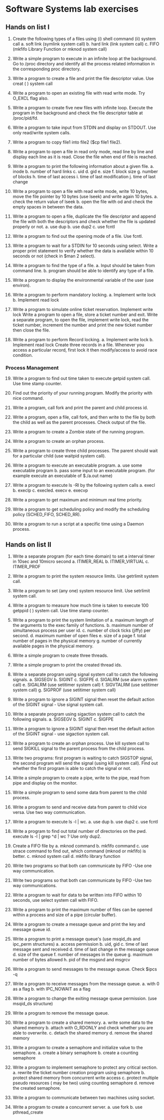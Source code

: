 # Software Systems lab exercises

## Hands on list I

1. Create the following types of a files using (i) shell command (ii) system call
a. soft link (symlink system call)
b. hard link (link system call)
c. FIFO (mkfifo Library Function or mknod system call)

2. Write a simple program to execute in an infinite loop at the background. Go to /proc directory and identify all the process related information in the corresponding proc directory.

3. Write a program to create a file and print the file descriptor value. Use creat ( ) system call

4. Write a program to open an existing file with read write mode. Try O_EXCL flag also.

5. Write a program to create five new files with infinite loop. Execute the program in the background and check the file descriptor table at /proc/pid/fd.

6. Write a program to take input from STDIN and display on STDOUT. Use only read/write system calls.

7. Write a program to copy file1 into file2 ($cp file1 file2).

8. Write a program to open a file in read only mode, read line by line and display each line as it is read. Close the file when end of file is reached.

9. Write a program to print the following information about a given file.
   a. inode
   b. number of hard links
   c. uid
   d. gid
   e. size
   f. block size
   g. number of blocks
   h. time of last access
   i. time of last modification
   j. time of last change

10. Write a program to open a file with read write mode, write 10 bytes, move the file pointer by 10 bytes (use lseek) and write again 10 bytes.
    a. check the return value of lseek
    b. open the file with od and check the empty spaces in between the data.

11. Write a program to open a file, duplicate the file descriptor and append the file with both the descriptors and check whether the file is updated properly or not.
    a. use dup
    b. use dup2
    c. use fcntl

12. Write a program to find out the opening mode of a file. Use fcntl.

13. Write a program to wait for a STDIN for 10 seconds using select. Write a proper print statement to verify whether the data is available within 10 seconds or not (check in $man 2 select).

14. Write a program to find the type of a file.
    a. Input should be taken from command line.
    b. program should be able to identify any type of a file.

15. Write a program to display the environmental variable of the user (use environ).

16. Write a program to perform mandatory locking.
    a. Implement write lock
    b. Implement read lock

17. Write a program to simulate online ticket reservation. Implement write lock
    Write a program to open a file, store a ticket number and exit. Write a separate program, to open the file, implement write lock, read the ticket number, increment the           number and print the new ticket number then close the file.

18. Write a program to perform Record locking.
    a. Implement write lock
    b. Implement read lock
    Create three records in a file. Whenever you access a particular record, first lock it then modify/access to avoid race condition.

### Process Management
19. Write a program to find out time taken to execute getpid system call. Use time stamp counter.

20. Find out the priority of your running program. Modify the priority with nice command.

21. Write a program, call fork and print the parent and child process id.

22. Write a program, open a file, call fork, and then write to the file by both the child as well as the parent processes. Check output of the file.

23. Write a program to create a Zombie state of the running program.

24. Write a program to create an orphan process.

25. Write a program to create three child processes. The parent should wait for a particular child (use waitpid system call).

26. Write a program to execute an executable program.
    a. use some executable program
    b. pass some input to an executable program. (for example execute an executable of $./a.out name)

27. Write a program to execute ls -Rl by the following system calls
    a. execl
    b. execlp
    c. execled. execv
    e. execvp

28. Write a program to get maximum and minimum real time priority.

29. Write a program to get scheduling policy and modify the scheduling policy (SCHED_FIFO, SCHED_RR).

30. Write a program to run a script at a specific time using a Daemon process.

## Hands on list II

1. Write a separate program (for each time domain) to set a interval timer in 10sec and 10micro second
   a. ITIMER_REAL
   b. ITIMER_VIRTUAL
   c. ITIMER_PROF

2. Write a program to print the system resource limits. Use getrlimit system call.

3. Write a program to set (any one) system resource limit. Use setrlimit system call.

4. Write a program to measure how much time is taken to execute 100 getppid ( ) system call. Use time stamp counter.

5. Write a program to print the system limitation of
   a. maximum length of the arguments to the exec family of functions.
   b. maximum number of simultaneous process per user id.
   c. number of clock ticks (jiffy) per second.
   d. maximum number of open files
   e. size of a page
   f. total number of pages in the physical memory
   g. number of currently available pages in the physical memory.

6. Write a simple program to create three threads.

7. Write a simple program to print the created thread ids.

8. Write a separate program using signal system call to catch the following signals.
   a. SIGSEGV
   b. SIGINT
   c. SIGFPE
   d. SIGALRM (use alarm system call)
   e. SIGALRM (use setitimer system call)
   f. SIGVTALRM (use setitimer system call)
   g. SIGPROF (use setitimer system call)

9. Write a program to ignore a SIGINT signal then reset the default action of the SIGINT signal - Use signal system call.

10. Write a separate program using sigaction system call to catch the following signals.
    a. SIGSEGV
    b. SIGINT
    c. SIGFPE

11. Write a program to ignore a SIGINT signal then reset the default action of the SIGINT signal - use sigaction system call.

12. Write a program to create an orphan process. Use kill system call to send SIGKILL signal to the parent process from the child process.

13. Write two programs: first program is waiting to catch SIGSTOP signal, the second program will send the signal (using kill system call). Find out whether the first program      is able to catch the signal or not.

14. Write a simple program to create a pipe, write to the pipe, read from pipe and display on the monitor.

15. Write a simple program to send some data from parent to the child process.

16. Write a program to send and receive data from parent to child vice versa. Use two way communication.

17. Write a program to execute ls -l | wc.
    a. use dup
    b. use dup2
    c. use fcntl

18. Write a program to find out total number of directories on the pwd. execute ls -l | grep ^d | wc ? Use only dup2.

19. Create a FIFO file by
    a. mknod command
    b. mkfifo command
    c. use strace command to find out, which command (mknod or mkfifo) is better.
    c. mknod system call
    d. mkfifo library function

20. Write two programs so that both can communicate by FIFO -Use one way communication.

21. Write two programs so that both can communicate by FIFO -Use two way communications.

22. Write a program to wait for data to be written into FIFO within 10 seconds, use select system call with FIFO.

23. Write a program to print the maximum number of files can be opened within a process and size of a pipe (circular buffer).

24. Write a program to create a message queue and print the key and message queue id.

25. Write a program to print a message queue's (use msqid_ds and ipc_perm structures)
    a. access permission
    b. uid, gid
    c. time of last message sent and received
    d. time of last change in the message queue
    d. size of the queue
    f. number of messages in the queue
    g. maximum number of bytes allowed
    h. pid of the msgsnd and msgrcv

26. Write a program to send messages to the message queue. Check $ipcs -q

27. Write a program to receive messages from the message queue.
    a. with 0 as a flag
    b. with IPC_NOWAIT as a flag

28. Write a program to change the exiting message queue permission. (use msqid_ds structure)

29. Write a program to remove the message queue.

30. Write a program to create a shared memory.
    a. write some data to the shared memory
    b. attach with O_RDONLY and check whether you are able to overwrite.
    c. detach the shared memory
    d. remove the shared memory

31. Write a program to create a semaphore and initialize value to the semaphore.
    a. create a binary semaphore
    b. create a counting semaphore

32. Write a program to implement semaphore to protect any critical section.
    a. rewrite the ticket number creation program using semaphore
    b. protect shared memory from concurrent write access
    c. protect multiple pseudo resources ( may be two) using counting semaphore
    d. remove the created semaphore.

33. Write a program to communicate between two machines using socket.

34. Write a program to create a concurrent server.
    a. use fork
    b. use pthread_create
